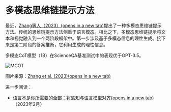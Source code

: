 # 多模态思维链提示方法

最近，[Zhang等人（2023）(opens in a new tab)](https://arxiv.org/abs/2302.00923)提出了一种多模态思维链提示方法。传统的思维链提示方法侧重于语言模态。相比之下，多模态思维链提示将文本和视觉融入到一个两阶段框架中。第一步涉及基于多模态信息的理性生成。接下来是第二阶段的答案推断，它利用生成的理性信息。

多模态CoT模型（1B）在ScienceQA基准测试中的表现优于GPT-3.5。

![MCOT](https://www.promptingguide.ai/_next/image?url=%2F_next%2Fstatic%2Fmedia%2Fmultimodal-cot.a84f6cc1.png&w=1920&q=75)

图片来源：[Zhang et al. (2023)(opens in a new tab)](https://arxiv.org/abs/2302.00923)

进一步阅读：

- [语言不是你所需要的全部：将感知与语言模型对齐(opens in a new tab)](https://arxiv.org/abs/2302.14045)（2023年2月）